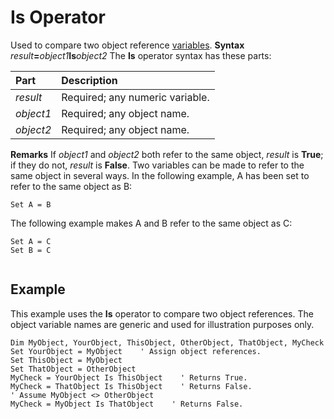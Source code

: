 
# Is Operator



Used to compare two object reference  [variables](b8bdf64f-5920-1ae9-16d0-b26d09524a30.md).
 **Syntax**
 _result_**=**_object1_**Is**_object2_
The  **Is** operator syntax has these parts:


|**Part**|**Description**|
|:-----|:-----|
| _result_|Required; any numeric variable.|
| _object1_|Required; any object name.|
| _object2_|Required; any object name.|
 **Remarks**
If  _object1_ and _object2_ both refer to the same object, _result_ is **True**; if they do not,  _result_ is **False**. Two variables can be made to refer to the same object in several ways.
In the following example, A has been set to refer to the same object as B:



```
Set A = B

```

The following example makes A and B refer to the same object as C:



```
Set A = C
Set B = C


```


## Example

This example uses the  **Is** operator to compare two object references. The object variable names are generic and used for illustration purposes only.


```
Dim MyObject, YourObject, ThisObject, OtherObject, ThatObject, MyCheck
Set YourObject = MyObject    ' Assign object references.
Set ThisObject = MyObject
Set ThatObject = OtherObject
MyCheck = YourObject Is ThisObject    ' Returns True.
MyCheck = ThatObject Is ThisObject    ' Returns False.
' Assume MyObject <> OtherObject
MyCheck = MyObject Is ThatObject    ' Returns False.

```

